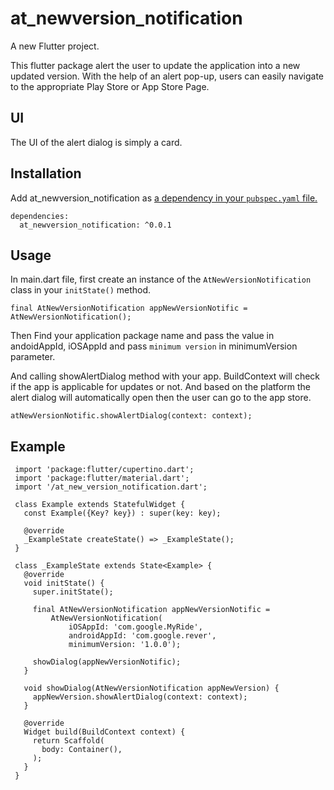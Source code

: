 # at_newversion_notification

A new Flutter project.

This flutter package alert the user to update the application into a new updated version.
With the help of an alert pop-up, users can easily navigate to the appropriate Play Store or App Store Page.

## UI
The UI of the alert dialog is simply a card.

## Installation
Add at_newversion_notification as [a dependency in your `pubspec.yaml` file.](https://flutter.io/using-packages/)
```
dependencies:
  at_newversion_notification: ^0.0.1
```
## Usage
In main.dart file, first create an instance of the `AtNewVersionNotification` class in your `initState()` method.

`final AtNewVersionNotification appNewVersionNotific = AtNewVersionNotification();`

Then Find your application package name and pass the value in andoidAppId, iOSAppId and
pass `minimum version` in minimumVersion parameter.

And calling showAlertDialog method with your app. BuildContext will check if the app is applicable for updates or not. And based on the platform the alert dialog will automatically open then the user can go to the app store.

`atNewVersionNotific.showAlertDialog(context: context);`

## Example
```
 import 'package:flutter/cupertino.dart';
 import 'package:flutter/material.dart';
 import '/at_new_version_notification.dart';

 class Example extends StatefulWidget {
   const Example({Key? key}) : super(key: key);

   @override
   _ExampleState createState() => _ExampleState();
 }

 class _ExampleState extends State<Example> {
   @override
   void initState() {
     super.initState();

     final AtNewVersionNotification appNewVersionNotific =
         AtNewVersionNotification(
             iOSAppId: 'com.google.MyRide',
             androidAppId: 'com.google.rever',
             minimumVersion: '1.0.0');

     showDialog(appNewVersionNotific);
   }

   void showDialog(AtNewVersionNotification appNewVersion) {
     appNewVersion.showAlertDialog(context: context);
   }

   @override
   Widget build(BuildContext context) {
     return Scaffold(
       body: Container(),
     );
   }
 }
 ```




